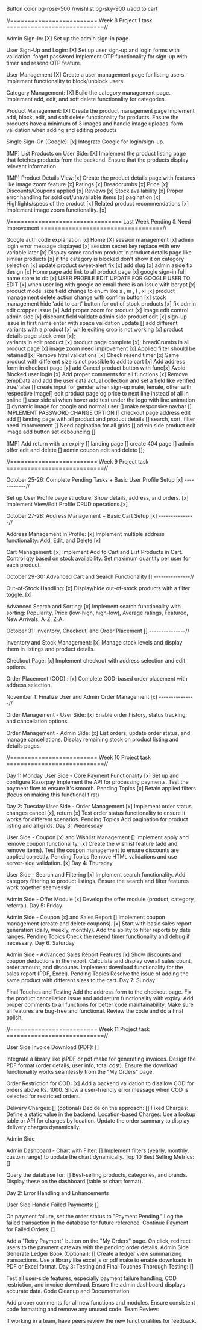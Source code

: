  <script src="https://cdn.tailwindcss.com"></script>
 <link href="https://cdn.jsdelivr.net/npm/tailwindcss@latest/dist/tailwind.min.css" rel="stylesheet">

 <script src="https://cdn.jsdelivr.net/npm/axios/dist/axios.min.js"></script>
 <script src="https://cdn.jsdelivr.net/npm/sweetalert2@11"></script>

Button color
bg-rose-500 //wishlist
bg-sky-900 //add to cart

//========================= Week 8 Project 1 task ============================//

Admin Sign-In: [X]
Set up the admin sign-in page.

User Sign-Up and Login: [X]
Set up user sign-up and login forms with validation.
forgot password
Implement OTP functionality for sign-up with timer and resend OTP feature.

User Management [X]
Create a user management page for listing users.
Implement functionality to block/unblock users.

Category Management: [X]
Build the category management page.
Implement add, edit, and soft delete functionality for categories.

Product Management: [X]
Create the product management page
Implement add, block, edit, and soft delete functionality for products.
Ensure the products have a minimum of 3 images and handle image uploads.
form validation when adding and editing products

Single Sign-On (Google): [x]
Integrate Google for login/sign-up.

[IMP]
List Products on User Side: [X]
Implement the product listing page that fetches products from the backend.
Ensure that the products display relevant information.

[IMP]
Product Details View:[x]
Create the product details page with features like
image zoom feature [x]
Ratings [x]
Breadcrumbs [x]
Price [x]
Discounts/Coupons applied [x]
Reviews [x]
Stock availability [x]
Proper error handling for sold out/unavailable items [x]
pagination [x]
Highlights/specs of the product [x]
Related product recommendations [x]
Implement image zoom functionality. [x]

//================================ Last Week Pending & Need Improvement ===================================//

Google auth code explanation [x]
Home [X]
session management [x]
admin login error message displayed [x]
session secret key replace with env variable later [x]
Display some random product in product details page like similar products [x]
if the category is blocked don't show it on category selection [x]
update product sweet-alert fix [x]
add slug [x]
admin aside fix design [x]
Home page add link to all product page [x]
google sign-in full name store to db [x]
USER PROFILE EDIT UPDATE FOR GOOGLE USER TO EDIT [x]
when user log with google ac email there is an issue with bcrypt [x]
product model size field change to enum like s , m , l , xl [x]
product management delete action change with confirm button [x]
stock management hide 'add to cart' button for out of stock products [x]
fix admin edit cropper issue [x]
Add proper zoom for product [x]
image edit control admin side [x]
discount field validate admin side product edit [x]
sign-up issue in first name enter with space validation update []
add different variants with a product [x]
while editing crop is not working [x]
product details page stock error [x];  
variants in edit product [x]
product page complete [x];
breadCrumbs in all product page [x]
image zoom need improvement [x]
Applied filter should be retained [x]
Remove html validations [x]
Check resend timer [x]
Same product with different size is not possible to add to cart [x]
Add address form in checkout page [x]
add Cancel product button with func[x]
Avoid Blocked user login [x]
Add proper comments for all functions [x]
Remove tempData and add the user data actual collection and set a field like verified true/false []
create input for gender when sign-up male, female, other with respective image[]
edit product page og price to next line instead of all in online []
user side ui when hover add text under the logo with line animation []
dynamic image for google and normal user []
make responsive navbar []
IMPLEMENT PASSWORD CHANGE OPTION []
checkout page address edit add []
landing page with all product and product details []
search, sort, filter need improvement []
Need pagination for all grids []
admin side product edit image add button set debouncing []


[IMP]
Add return with an expiry []
landing page []
create 404 page []
admin offer edit and delete []
admin coupon edit and delete [];


//========================= Week 9 Project task ============================//

October 25-26: Complete Pending Tasks + Basic User Profile Setup [x] ------------//

Set up User Profile page structure: Show details, address, and orders. [x]
Implement View/Edit Profile CRUD operations.[x]

October 27-28: Address Management + Basic Cart Setup [x] ---------------//

Address Management in Profile: [x]
Implement multiple address functionality: Add, Edit, and Delete.[x]

Cart Management: [x]
Implement Add to Cart and List Products in Cart.
Control qty based on stock availability.
Set maximum quantity per user for each product.

October 29-30: Advanced Cart and Search Functionality [] ---------------//

Out-of-Stock Handling: [x]
Display/hide out-of-stock products with a filter toggle. [x]

Advanced Search and Sorting: [x]
Implement search functionality with sorting:
Popularity, Price (low-high, high-low), Average ratings, Featured, New Arrivals, A-Z, Z-A.

October 31: Inventory, Checkout, and Order Placement [] ---------------//

Inventory and Stock Management: [x]
Manage stock levels and display them in listings and product details.

Checkout Page: [x]
Implement checkout with address selection and edit options.

Order Placement (COD) : [x]
Complete COD-based order placement with address selection.

November 1: Finalize User and Admin Order Management [x] ---------------//

Order Management - User Side: [x]
Enable order history, status tracking, and cancellation options.

Order Management - Admin Side: [x]
List orders, update order status, and manage cancellations.
Display remaining stock on product listing and details pages.

//========================= Week 10 Project task ============================//

Day 1: Monday
User Side - Core Payment Functionality [x]
Set up and configure Razorpay 
Implement the API for processing payments.
Test the payment flow to ensure it's smooth.
Pending Topics [x]
Retain applied filters (focus on making this functional first)

Day 2: Tuesday
User Side - Order Management   [x]
Implement order status changes cancel [x], return [x]
Test order status functionality to ensure it works for different scenarios.
Pending Topics
Add pagination for product listing and all grids.
Day 3: Wednesday

User Side - Coupon [x] and Wishlist Management []
Implement apply and remove coupon functionality. [x]
Create the wishlist feature (add and remove items).
Test the coupon management to ensure discounts are applied correctly.
Pending Topics
Remove HTML validations and use server-side validation. [x]
Day 4: Thursday

User Side - Search and Filtering [x]
Implement search functionality.
Add category filtering to product listings.
Ensure the search and filter features work together seamlessly.

Admin Side - Offer Module [x]
Develop the offer module (product, category, referral).
Day 5: Friday

Admin Side - Coupon [x] and Sales Report []
Implement coupon management (create and delete coupons). [x]
Start with basic sales report generation (daily, weekly, monthly).
Add the ability to filter reports by date ranges.
Pending Topics
Check the resend timer functionality and debug if necessary.
Day 6: Saturday

Admin Side - Advanced Sales Report Features [x]
Show discounts and coupon deductions in the report.
Calculate and display overall sales count, order amount, and discounts.
Implement download functionality for the sales report (PDF, Excel).
Pending Topics
Resolve the issue of adding the same product with different sizes to the cart.
Day 7: Sunday

Final Touches and Testing
Add the address form to the checkout page.
Fix the product cancellation issue and add return functionality with expiry.
Add proper comments to all functions for better code maintainability.
Make sure all features are bug-free and functional.
Review the code and do a final polish.



//========================= Week 11 Project task ============================//


User Side
Invoice Download (PDF): []

Integrate a library like jsPDF or pdf make for generating invoices.
Design the PDF format (order details, user info, total cost).
Ensure the download functionality works seamlessly from the "My Orders" page.

Order Restriction for COD: [x]
Add a backend validation to disallow COD for orders above Rs. 1000.
Show a user-friendly error message when COD is selected for restricted orders.

Delivery Charges: [] (optional)
Decide on the approach: []
Fixed Charges: Define a static value in the backend.
Location-based Charges: Use a lookup table or API for charges by location.
Update the order summary to display delivery charges dynamically.


Admin Side

Admin Dashboard - Chart with Filter: []
Implement filters (yearly, monthly, custom range) to update the chart dynamically.
Top 10 Best Selling Metrics: []

Query the database for: []
Best-selling products, categories, and brands.
Display these on the dashboard (table or chart format).

Day 2: Error Handling and Enhancements

User Side
Handle Failed Payments: []

On payment failure, set the order status to "Payment Pending."
Log the failed transaction in the database for future reference.
Continue Payment for Failed Orders: []

Add a "Retry Payment" button on the "My Orders" page.
On click, redirect users to the payment gateway with the pending order details.
Admin Side
Generate Ledger Book (Optional): []
Create a ledger view summarizing transactions.
Use a library like excel js or pdf make to enable downloads in PDF or Excel format.
Day 3: Testing and Final Touches
Thorough Testing: []

Test all user-side features, especially payment failure handling, COD restriction, and invoice download.
Ensure the admin dashboard displays accurate data.
Code Cleanup and Documentation:

Add proper comments for all new functions and modules.
Ensure consistent code formatting and remove any unused code.
Team Review:

If working in a team, have peers review the new functionalities for feedback.


